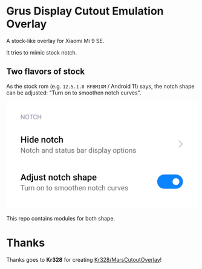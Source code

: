 # Grus Display Cutout Emulation Overlay

A stock-like overlay for Xiaomi Mi 9 SE.

It tries to mimic stock notch.

## Two flavors of stock

As the stock rom (e.g. `12.5.1.0 RFBMIXM` / Android 11) says, the notch shape can be adjusted: "Turn on to smoothen notch curves".

<img src="images/grus-a11-notch-settings.jpg"/>

This repo contains modules for both shape.


# Thanks

Thanks goes to **Kr328** for creating [Kr328/MarsCutoutOverlay](https://github.com/Kr328/MarsCutoutOverlay)! 
